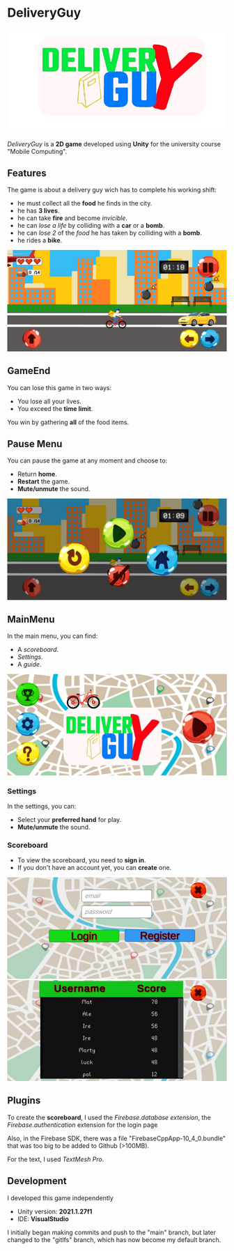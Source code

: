 # DeliveryGuy

![title](https://github.com/Maruxir/DeliveryGuy/blob/gitlfs/Assets/Scenes/Sprites/bottoms/titolo(1).png "Title")

*DeliveryGuy* is a **2D game** developed using **Unity** for the university course "Mobile Computing".


## Features
The game is about a delivery guy wich has to complete his working shift:


- he must collect all the **food** he finds in the city.
- he has **3 lives**.
- he can take **fire** and become *invicible*.
- he can *lose a life* by colliding with a **car** or a **bomb**.
- he can *lose 2* of the *food* he has taken by colliding with a **bomb**.
- he rides a **bike**.

![city](https://github.com/Maruxir/DeliveryGuy/blob/gitlfs/city.jpeg)

## GameEnd
You can lose this game in two ways: 

- You lose all your lives.
- You exceed the **time limit**.

You win by gathering **all** of the food items.

## Pause Menu

You can pause the game at any moment and choose to:

- Return **home**.
- **Restart** the game.
- **Mute/unmute** the sound.

![pause](https://github.com/Maruxir/DeliveryGuy/blob/gitlfs/pause.jpeg)

## MainMenu
In the main menu, you can find:

- A *scoreboard*.
- *Settings*.
- A *guide*.

![mainMenu](https://github.com/Maruxir/DeliveryGuy/blob/gitlfs/mainMenu.jpeg)

### Settings
In the settings, you can:

- Select your **preferred hand** for play.
- **Mute/unmute** the sound.

### Scoreboard
- To view the scoreboard, you need to **sign in**. 
- If you don't have an account yet, you can **create** one.

![login](https://github.com/Maruxir/DeliveryGuy/blob/gitlfs/login.jpeg)
![scoreboard](https://github.com/Maruxir/DeliveryGuy/blob/gitlfs/scoreBoard.jpeg)


## Plugins

To create the **scoreboard**, I used the *Firebase.database extension*,
the *Firebase.authentication* extension for the login page 

Also, in the Firebase SDK, there was a file "FirebaseCppApp-10_4_0.bundle" that was too big to be added to Github (>100MB).

For the text, I used *TextMesh Pro*.

## Development

I developed this game independently

- Unity version: **2021.1.27f1**
- IDE: **VisualStudio**

I initially began making commits and push to the "main" branch, but later changed to the "gitlfs" branch, which has now become my default branch.



